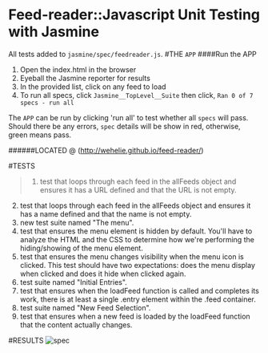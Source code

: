 # Feed-reader::Javascript Unit Testing with Jasmine

All tests added to `jasmine/spec/feedreader.js`.
#THE `APP`
####Run the APP
1. Open the index.html in the browser
2. Eyeball the Jasmine reporter for results
3. In the provided list, click on any feed to load
4. To run all specs, click `Jasmine__TopLevel__Suite` then click, `Ran 0 of 7 specs - run all`

The `APP` can be run by clicking 'run all' to test whether all `specs` will pass. Should there be any errors, `spec` details will be show in red, otherwise, green means pass. 

######LOCATED @ (http://wehelie.github.io/feed-reader/)

#TESTS

>1. test that loops through each feed in the allFeeds object and ensures it has a URL defined and that the URL is not empty. 
2. test that loops through each feed in the allFeeds object and ensures it has a name defined and that the name is not empty.
3. new test suite named "The menu".
4. test that ensures the menu element is hidden by default. You'll have to analyze the HTML and the CSS to determine how we're performing the hiding/showing of the menu element.
5. test that ensures the menu changes visibility when the menu icon is clicked. This test should have two expectations: does the menu display when clicked and does it hide when clicked again.
6. test suite named "Initial Entries".
7. test that ensures when the loadFeed function is called and completes its work, there is at least a single .entry element within the .feed container.
8. test suite named "New Feed Selection".
9. test that ensures when a new feed is loaded by the loadFeed function that the content actually changes.


#RESULTS
![spec](https://cloud.githubusercontent.com/assets/3928442/7952045/65330d24-0964-11e5-9d99-2a87d4852a36.png)
